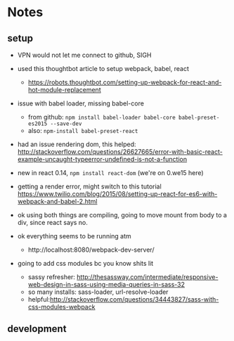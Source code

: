 # Notes
## setup
- VPN would not let me connect to github, SIGH
- used this thoughtbot article to setup webpack, babel, react
  - https://robots.thoughtbot.com/setting-up-webpack-for-react-and-hot-module-replacement

- issue with babel loader, missing babel-core
  - from github: `npm install babel-loader babel-core babel-preset-es2015 --save-dev
`
  - also: `npm-install babel-preset-react`

- had an issue rendering dom, this helped: http://stackoverflow.com/questions/26627665/error-with-basic-react-example-uncaught-typeerror-undefined-is-not-a-function
- new in react 0.14, `npm install react-dom` (we're on 0.we15 here)
- getting a render error, might switch to this tutorial
https://www.twilio.com/blog/2015/08/setting-up-react-for-es6-with-webpack-and-babel-2.html
- ok using both things are compiling, going to move mount from body to a div, since react says no.

- ok everything seems to be running atm
  - http://localhost:8080/webpack-dev-server/

- going to add css modules bc you know shits lit
  - sassy refresher: http://thesassway.com/intermediate/responsive-web-design-in-sass-using-media-queries-in-sass-32
  - so many installs: sass-loader, url-resolve-loader
  - helpful:http://stackoverflow.com/questions/34443827/sass-with-css-modules-webpack


## development
